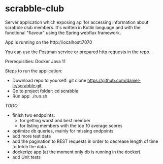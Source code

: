 # scrabble-club

Server application which exposing api for accessing information about scrabble club members. 
It's written in Kotlin language and with the functional "flavour" using the Spring webflux framework.

App is running on the http://localhost:7070

You can use the Postman service or prepared http requests in the repo.

Prerequisities:
Docker
Java 11

Steps to run the application:

* Download repo to yourself: git clone https://github.com/daniel-lc/scrabble.git
* Go to project folder: cd scrabble
* Run app: ./run.sh


*TODO*

* finish two endpoints:
    * for getting worst and best member
    * for listing members with the top 10 average scores
* optimize db queries, mainly for missing endpoints
* add more test data
* add the pagination to REST requests in order to decrease length of time to fetch the data.
* dockerize app (at the moment only db is running in the docker)
* add Unit tests
